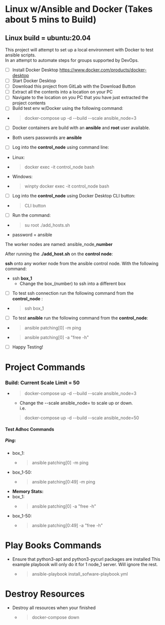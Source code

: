 # Linux w/Ansible and Docker (Takes about 5 mins to Build)

## Linux build  = ubuntu:20.04

This project will attempt to set up a local environment with Docker to test ansible scripts.  
In an attempt to automate steps for groups supported by DevOps.  

* [ ]  Install Docker Desktop <https://www.docker.com/products/docker-desktop>
* [ ]  Start Docker Desktop
* [ ]  Download this project from GitLab with the Download Button
* [ ]  Extract all the contents into a location on your PC
* [ ]  Navigate to the location on you PC that you have just extracted the project contents
* [ ]  Build test env w/Docker using the following command:
  * > docker-compose up -d --build --scale ansible_node=3
* [ ]  Docker containers are build with an **ansible** and **root** user available.  
  * Both users passwords are **ansible**
* [ ]  Log into the **control_node** using command line:
  * Linux:
  * > docker exec -it control_node bash
  * Windows:
  * > winpty docker exec -it control_node bash
* [ ]  Log into the **control_node** using Docker Desktop CLI button:  
  * >   CLI button
* [ ]  Run the command:  
  * >   su root ./add_hosts.sh
* password = ansible

The worker nodes are named:  ansible_node_**number**

After running the **./add_host.sh** on the **control node**:

**ssh** onto any worker node from the ansible control node.  With the following command:

* ssh **box_1**
  * Change the box_(number) to ssh into a different box

* [ ]  To test ssh connection run the following command from the **control_node** :
  * > ssh box_1
* [ ]  To test **ansible** run the following command from the **control_node**:
  * > ansible patching[0] -m ping
  * > ansible patching[0] -a "free -h"
* [ ]  Happy Testing!

# Project Commands

### **Build**: Current Scale Limit = 50

* > docker-compose up -d --build --scale ansible_node=3
  * Change the --scale ansible_node=<number>  to scale up or down.  
      i.e.
  > docker-compose up -d --build --scale ansible_node=50

#### **Test** **Adhoc** **Commands**

##### **Ping:**

* box_1:
  * > ansible patching[0] -m ping
* box_1-50:
  * > ansible patching[0:49] -m ping
* **Memory Stats:**
* box_1:
  * > ansible patching[0] -a "free -h"
* box_1-50:
  * > ansible patching[0:49] -a "free -h"

# Play Books Commands

* Ensure that python3-apt and python3-pycurl packages are installed This example playbook will only do it for 1 node_1 server.  Will ignore the rest.  
  * > ansible-playbook install_sofware-playbook.yml

# Destroy Resources

* Destroy all resources when your finished  
  * > docker-compose down
